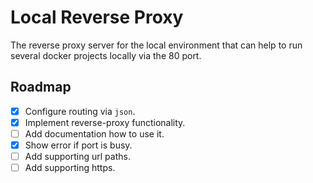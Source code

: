 # Local Reverse Proxy
The reverse proxy server for the local environment that can help to run several docker projects locally via the 80 port.

## Roadmap
- [x] Configure routing via `json`.
- [x] Implement reverse-proxy functionality.
- [ ] Add documentation how to use it.
- [x] Show error if port is busy.
- [ ] Add supporting url paths.
- [ ] Add supporting https.
